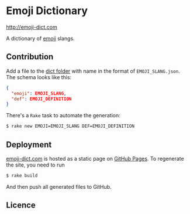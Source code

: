 # Emoji Dictionary
http://emoji-dict.com

A dictionary of [emoji](http://en.wikipedia.org/wiki/Emoji) slangs.

## Contribution

Add a file to the [dict folder](https://github.com/emoji-dict/emoji-dict.github.io/tree/master/dict) with name in the format of `EMOJI_SLANG.json`.
The schema looks like this:

```json
{
  "emoji": EMOJI_SLANG,
  "def": EMOJI_DEFINITION
}
```

There's a `Rake` task to automate the generation:

```sh
$ rake new EMOJI=EMOJI_SLANG DEF=EMOJI_DEFINITION
```

## Deployment

[emoji-dict.com](http://emoji-dict.com) is hosted as a static page on [GitHub Pages](https://pages.github.com/).
To regenerate the site, you need to run

```sh
$ rake build
```

And then push all generated files to GitHub.

## Licence
